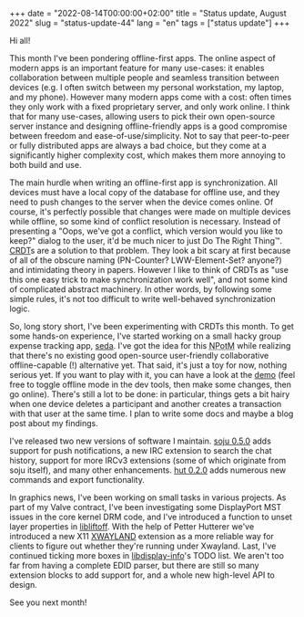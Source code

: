 +++
date = "2022-08-14T00:00:00+02:00"
title = "Status update, August 2022"
slug = "status-update-44"
lang = "en"
tags = ["status update"]
+++

Hi all!

This month I've been pondering offline-first apps. The online aspect of modern
apps is an important feature for many use-cases: it enables collaboration
between multiple people and seamless transition between devices (e.g. I often
switch between my personal workstation, my laptop, and my phone). However
many modern apps come with a cost: often times they only work with a fixed
proprietary server, and only work online. I think that for many use-cases,
allowing users to pick their own open-source server instance and designing
offline-friendly apps is a good compromise between freedom and
ease-of-use/simplicity. Not to say that peer-to-peer or fully distributed apps
are always a bad choice, but they come at a significantly higher complexity
cost, which makes them more annoying to both build and use.

The main hurdle when writing an offline-first app is synchronization. All
devices must have a local copy of the database for offline use, and they need
to push changes to the server when the device comes online. Of course, it's
perfectly possible that changes were made on multiple devices while offline,
so some kind of conflict resolution is necessary. Instead of presenting a
"Oops, we've got a conflict, which version would you like to keep?" dialog to
the user, it'd be much nicer to just Do The Right Thing™. [CRDT]s are a solution
to that problem. They look a bit scary at first because of all of the obscure
naming (PN-Counter? LWW-Element-Set? anyone?) and intimidating theory in papers.
However I like to think of CRDTs as "use this one easy trick to make
synchronization work well", and not some kind of complicated abstract machinery.
In other words, by following some simple rules, it's not too difficult to write
well-behaved synchronization logic.

So, long story short, I've been experimenting with CRDTs this month. To get
some hands-on experience, I've started working on a small hacky group expense
tracking app, [seda]. I've got the idea for this
<abbr title="New Project of the Month">NPotM</abbr> while realizing that
there's no existing good open-source user-friendly collaborative
offline-capable (!) alternative yet. That said, it's just a toy for now,
nothing serious yet. If you want to play with it, you can have a look at the
[demo][seda demo] (feel free to toggle offline mode in the dev tools, then make
some changes, then go online). There's still a lot to be done: in particular,
things gets a bit hairy when one device deletes a participant and another creates
a transaction with that user at the same time. I plan to write some docs and
maybe a blog post about my findings.

I've released two new versions of software I maintain. [soju 0.5.0] adds
support for push notifications, a new IRC extension to search the chat history,
support for more IRCv3 extensions (some of which originate from soju itself),
and many other enhancements. [hut 0.2.0] adds numerous new commands and export
functionality.

In graphics news, I've been working on small tasks in various projects.
As part of my Valve contract, I've been investigating some DisplayPort MST
issues in the core kernel DRM code, and I've introduced a function to unset layer
properties in [libliftoff]. With the help of Petter Hutterer we've introduced a
new X11 [XWAYLAND] extension as a more reliable way for clients to figure out
whether they're running under Xwayland. Last, I've continued ticking more boxes
in [libdisplay-info]'s TODO list. We aren't too far from having a complete EDID
parser, but there are still so many extension blocks to add support for, and a
whole new high-level API to design.

See you next month!

[CRDT]: https://en.wikipedia.org/wiki/Conflict-free_replicated_data_type
[seda]: https://git.sr.ht/~emersion/seda
[seda demo]: https://emersion.fr/seda/
[soju 0.5.0]: https://git.sr.ht/~emersion/soju/refs/v0.5.0
[hut 0.2.0]: https://git.sr.ht/~emersion/hut/refs/v0.2.0
[libliftoff]: https://gitlab.freedesktop.org/emersion/libliftoff/-/commit/9c84f7945aab0d88365f4c878f9de8a68deca3ea
[XWAYLAND]: https://who-t.blogspot.com/2022/08/the-new-xwayland-extension-is-available.html
[libdisplay-info]: https://gitlab.freedesktop.org/emersion/libdisplay-info
